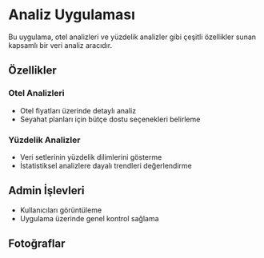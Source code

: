 # Analiz Uygulaması

Bu uygulama, otel analizleri ve yüzdelik analizler gibi çeşitli özellikler sunan kapsamlı bir veri analiz aracıdır.

## Özellikler

### Otel Analizleri

- Otel fiyatları üzerinde detaylı analiz
- Seyahat planları için bütçe dostu seçenekleri belirleme

### Yüzdelik Analizler

- Veri setlerinin yüzdelik dilimlerini gösterme
- İstatistiksel analizlere dayalı trendleri değerlendirme

## Admin İşlevleri

- Kullanıcıları görüntüleme
- Uygulama üzerinde genel kontrol sağlama

## Fotoğraflar

